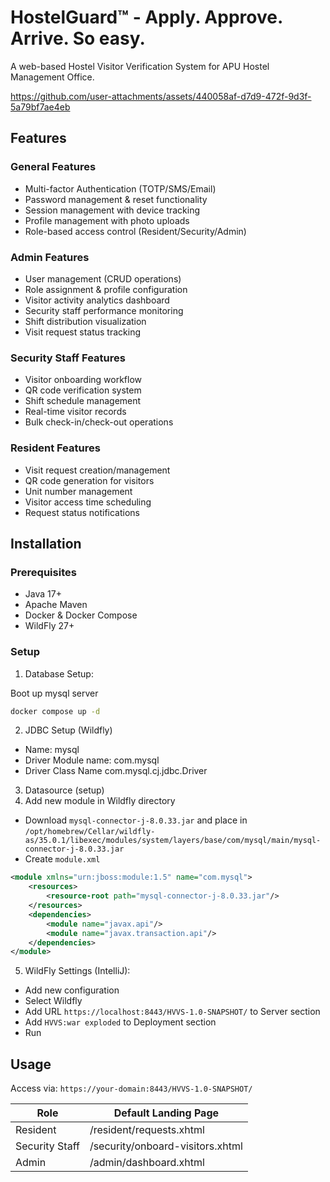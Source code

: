 # HostelGuard™ - Apply. Approve. Arrive. So easy.

A web-based Hostel Visitor Verification System for APU Hostel Management Office.

https://github.com/user-attachments/assets/440058af-d7d9-472f-9d3f-5a79bf7ae4eb

## Features

### General Features
- Multi-factor Authentication (TOTP/SMS/Email)
- Password management & reset functionality
- Session management with device tracking
- Profile management with photo uploads
- Role-based access control (Resident/Security/Admin)

### Admin Features
- User management (CRUD operations)
- Role assignment & profile configuration
- Visitor activity analytics dashboard
- Security staff performance monitoring
- Shift distribution visualization
- Visit request status tracking

### Security Staff Features
- Visitor onboarding workflow
- QR code verification system
- Shift schedule management
- Real-time visitor records
- Bulk check-in/check-out operations

### Resident Features
- Visit request creation/management
- QR code generation for visitors
- Unit number management
- Visitor access time scheduling
- Request status notifications

## Installation

### Prerequisites
- Java 17+
- Apache Maven
- Docker & Docker Compose
- WildFly 27+

### Setup

1. Database Setup:

Boot up mysql server
```bash
docker compose up -d 
```
2. JDBC Setup (Wildfly)
- Name: mysql
- Driver Module name: com.mysql
- Driver Class Name com.mysql.cj.jdbc.Driver
3. Datasource (setup)
4. Add new module in Wildfly directory
- Download `mysql-connector-j-8.0.33.jar` and place in `/opt/homebrew/Cellar/wildfly-as/35.0.1/libexec/modules/system/layers/base/com/mysql/main/mysql-connector-j-8.0.33.jar`
- Create `module.xml`
```xml
<module xmlns="urn:jboss:module:1.5" name="com.mysql">
    <resources>
        <resource-root path="mysql-connector-j-8.0.33.jar"/>
    </resources>
    <dependencies>
        <module name="javax.api"/>
        <module name="javax.transaction.api"/>
    </dependencies>
</module>
```
5. WildFly Settings (IntelliJ):
- Add new configuration
- Select Wildfly
- Add URL `https://localhost:8443/HVVS-1.0-SNAPSHOT/` to Server section
- Add `HVVS:war exploded` to Deployment section
- Run

## Usage

Access via: `https://your-domain:8443/HVVS-1.0-SNAPSHOT/`

| Role              | Default Landing Page       |
|-------------------|-----------------------------|
| Resident          | /resident/requests.xhtml    |
| Security Staff    | /security/onboard-visitors.xhtml |
| Admin             | /admin/dashboard.xhtml      |
